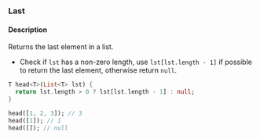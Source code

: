 ### Last

#### Description



Returns the last element in a list.

- Check if `lst` has a non-zero length, use `lst[lst.length - 1]` if possible to return the last element, otherwise return `null`.

```dart
T head<T>(List<T> lst) {
  return lst.length > 0 ? lst[lst.length - 1] : null;
}
```

```dart
head([1, 2, 3]); // 3
head([1]); // 1
head([]); // null
```
